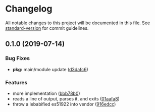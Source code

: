 # Changelog

All notable changes to this project will be documented in this file. See [standard-version](https://github.com/conventional-changelog/standard-version) for commit guidelines.

## 0.1.0 (2019-07-14)

### Bug Fixes

- **pkg:** main/module update ([d3dafc6](https://github.com/boneskull/es51922/commit/d3dafc6))

### Features

- more implementation ([bbb78b0](https://github.com/boneskull/es51922/commit/bbb78b0))
- reads a line of output, parses it, and exits ([01aafa8](https://github.com/boneskull/es51922/commit/01aafa8))
- throw a lebabified es51922 into vendor ([916edcc](https://github.com/boneskull/es51922/commit/916edcc))
